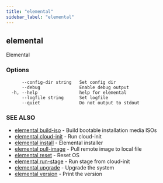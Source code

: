 ```yaml
---
title: "elemental"
sidebar_label: "elemental"
---
```

## elemental

Elemental

### Options

```
      --config-dir string   Set config dir
      --debug               Enable debug output
  -h, --help                help for elemental
      --logfile string      Set logfile
      --quiet               Do not output to stdout
```

### SEE ALSO

* [elemental build-iso](elemental_build-iso.md)	 - Build bootable installation media ISOs
* [elemental cloud-init](elemental_cloud-init.md)	 - Run cloud-init
* [elemental install](elemental_install.md)	 - Elemental installer
* [elemental pull-image](elemental_pull-image.md)	 - Pull remote image to local file
* [elemental reset](elemental_reset.md)	 - Reset OS
* [elemental run-stage](elemental_run-stage.md)	 - Run stage from cloud-init
* [elemental upgrade](elemental_upgrade.md)	 - Upgrade the system
* [elemental version](elemental_version.md)	 - Print the version

